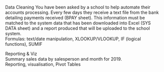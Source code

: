 Data Cleaning
You have been asked by a school to help automate their accounts processing. Every few days they receive a text file from the bank detailing payments received (BPAY sheet). This information must be matched to the system data that has been downloaded into Excel (SYS DATA sheet) and a report produced that will be uploaded to the school system.   
Formulas: text/date manipulation, XLOOKUP/VLOOKUP, IF (logical functions), SUMIF   

Reporting & Viz   
Summary sales data by salesperson and month for 2019.   
Reporting, visualisation, Pivot Tables